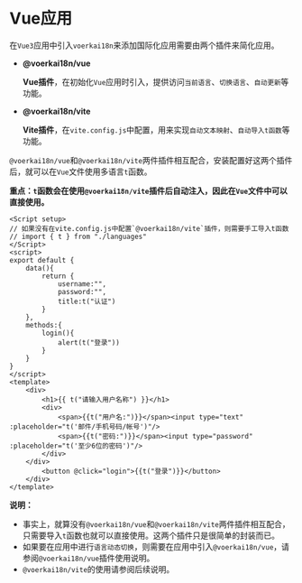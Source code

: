 # Vue应用


在`Vue3`应用中引入`voerkai18n`来添加国际化应用需要由两个插件来简化应用。

- **@voerkai18n/vue**

  **Vue插件**，在初始化`Vue`应用时引入，提供访问`当前语言`、`切换语言`、`自动更新`等功能。

- **@voerkai18n/vite**

  **Vite插件**，在`vite.config.js`中配置，用来实现`自动文本映射`、`自动导入t函数`等功能。

  
`@voerkai18n/vue`和`@voerkai18n/vite`两件插件相互配合，安装配置好这两个插件后，就可以在`Vue`文件使用多语言`t`函数。

**重点：`t`函数会在使用`@voerkai18n/vite`插件后自动注入，因此在`Vue`文件中可以直接使用。**

```vue
<Script setup>
// 如果没有在vite.config.js中配置`@voerkai18n/vite`插件，则需要手工导入t函数
// import { t } from "./languages"
</Script>
<script>
export default {
    data(){
        return {
            username:"",
            password:"",
            title:t("认证")
        }
    },
    methods:{
        login(){
            alert(t("登录"))
        }
    }
}
</script>
<template>
	<div>
        <h1>{{ t("请输入用户名称") }}</h1>
        <div>
            <span>{{t("用户名:")}}</span><input type="text" :placeholder="t('邮件/手机号码/帐号')"/>
            <span>{{t("密码:")}}</span><input type="password" :placeholder="t('至少6位的密码')"/>            
    	</div>            
    </div>
        <button @click="login">{{t("登录")}}</button>
    </div>
</template>
```

**说明：**

- 事实上，就算没有`@voerkai18n/vue`和`@voerkai18n/vite`两件插件相互配合，只需要导入`t`函数也就可以直接使用。这两个插件只是很简单的封装而已。
- 如果要在应用中进行`语言动态切换`，则需要在应用中引入`@voerkai18n/vue`，请参阅`@voerkai18n/vue`插件使用说明。
- `@voerkai18n/vite`的使用请参阅后续说明。
